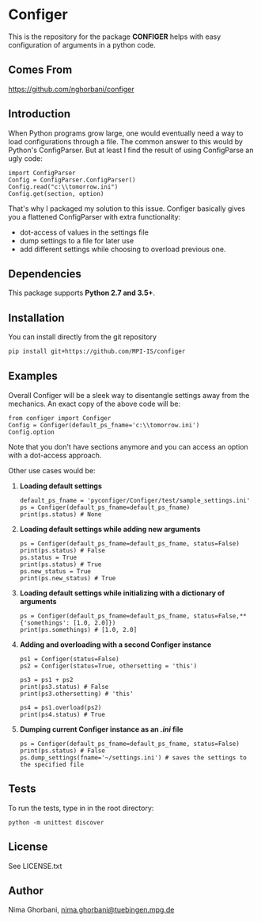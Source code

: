 Configer
========

This is the repository for the package **CONFIGER** helps with easy configuration of arguments in a python code.

Comes From
----------

https://github.com/nghorbani/configer

Introduction
------------

When Python programs grow large, one would eventually need a way to load configurations through a file. The common answer to this would by Python's ConfigParser. But at least I find the result of using ConfigParse an ugly code:
```
import ConfigParser
Config = ConfigParser.ConfigParser()
Config.read("c:\\tomorrow.ini")
Config.get(section, option)
```

That's why I packaged my solution to this issue. Configer basically gives you a flattened ConfigParser with extra functionality:
- dot-access of values in the settings file
- dump settings to a file for later use
- add different settings while choosing to overload previous one.

Dependencies
------------

This package supports **Python 2.7 and 3.5+**.

Installation
------------
You can install directly from the git repository
```bash
pip install git+https://github.com/MPI-IS/configer
```
Examples
--------

Overall Configer will be a sleek way to disentangle settings away from the mechanics. An exact copy of the above code will be:
```
from configer import Configer
Config = Configer(default_ps_fname='c:\\tomorrow.ini')
Config.option
```

Note that you don't have sections anymore and you can access an option with a dot-access approach.

Other use cases would be:

1. **Loading default settings**
    ```
    default_ps_fname = 'pyconfiger/Configer/test/sample_settings.ini'
    ps = Configer(default_ps_fname=default_ps_fname)
    print(ps.status) # None
    ```

2. **Loading default settings while adding new arguments**
    ```
    ps = Configer(default_ps_fname=default_ps_fname, status=False)
    print(ps.status) # False
    ps.status = True
    print(ps.status) # True
    ps.new_status = True
    print(ps.new_status) # True
    ```

3. **Loading default settings while initializing with a dictionary of arguments**
    ```
    ps = Configer(default_ps_fname=default_ps_fname, status=False,**{'somethings': [1.0, 2.0]})
    print(ps.somethings) # [1.0, 2.0]
    ```

4. **Adding and overloading with a second Configer instance**
    ```
    ps1 = Configer(status=False)
    ps2 = Configer(status=True, othersetting = 'this')

    ps3 = ps1 + ps2
    print(ps3.status) # False
    print(ps3.othersetting) # 'this'

    ps4 = ps1.overload(ps2)
    print(ps4.status) # True
    ```

5. **Dumping current Configer instance as an *.ini* file**
    ```
    ps = Configer(default_ps_fname=default_ps_fname, status=False)
    print(ps.status) # False
    ps.dump_settings(fname='~/settings.ini') # saves the settings to the specified file
    ```

Tests
-----

To run the tests, type in in the root directory:
```
python -m unittest discover
```

License
-------

See LICENSE.txt

Author
------

Nima Ghorbani, nima.ghorbani@tuebingen.mpg.de
